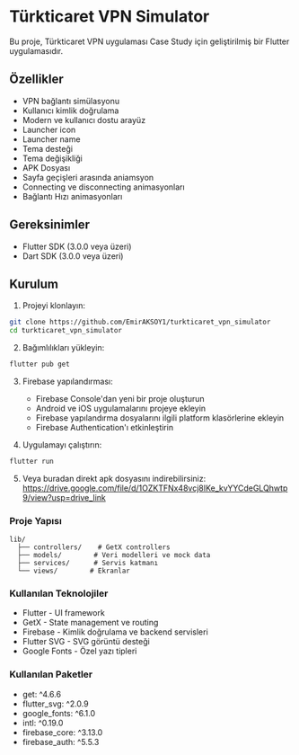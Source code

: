 # Türkticaret VPN Simulator

Bu proje, Türkticaret VPN uygulaması Case Study için geliştirilmiş bir Flutter uygulamasıdır.

## Özellikler

- VPN bağlantı simülasyonu
- Kullanıcı kimlik doğrulama
- Modern ve kullanıcı dostu arayüz
- Launcher icon
- Launcher name
- Tema desteği
- Tema değişikliği
- APK Dosyası
- Sayfa geçişleri arasında aniamsyon
- Connecting ve disconnecting animasyonları
- Bağlantı Hızı animasyonları

## Gereksinimler

- Flutter SDK (3.0.0 veya üzeri)
- Dart SDK (3.0.0 veya üzeri)

## Kurulum

1. Projeyi klonlayın:
```bash
git clone https://github.com/EmirAKSOY1/turkticaret_vpn_simulator
cd turkticaret_vpn_simulator
```

2. Bağımlılıkları yükleyin:
```bash
flutter pub get
```

3. Firebase yapılandırması:
   - Firebase Console'dan yeni bir proje oluşturun
   - Android ve iOS uygulamalarını projeye ekleyin
   - Firebase yapılandırma dosyalarını ilgili platform klasörlerine ekleyin
   - Firebase Authentication'ı etkinleştirin

4. Uygulamayı çalıştırın:
```bash
flutter run
```
5. Veya buradan direkt apk dosyasını indirebilirsiniz:
   https://drive.google.com/file/d/1OZKTFNx48vcj8IKe_kvYYCdeGLQhwtp9/view?usp=drive_link


### Proje Yapısı

```
lib/
  ├── controllers/    # GetX controllers
  ├── models/        # Veri modelleri ve mock data
  ├── services/      # Servis katmanı
  └── views/        # Ekranlar
```

### Kullanılan Teknolojiler

- Flutter - UI framework
- GetX - State management ve routing
- Firebase - Kimlik doğrulama ve backend servisleri
- Flutter SVG - SVG görüntü desteği
- Google Fonts - Özel yazı tipleri

### Kullanılan Paketler

  - get: ^4.6.6 
  - flutter_svg: ^2.0.9
  - google_fonts: ^6.1.0
  - intl: ^0.19.0
  - firebase_core: ^3.13.0
  - firebase_auth: ^5.5.3

